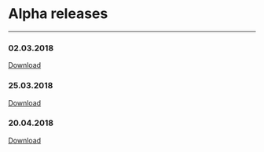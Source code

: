 # Alpha releases
---
### 02.03.2018
[Download](https://github.com/john2ksonn/TPOM/releases/download/v0.1-alpha/tpom.apk)

### 25.03.2018
[Download](https://github.com/john2ksonn/TPOM/releases/download/v0.2-alpha/tpom.apk)
 
### 20.04.2018
[Download](https://github.com/john2ksonn/TPOM/releases/download/v0.3-alpha/android-release.apk)

 
